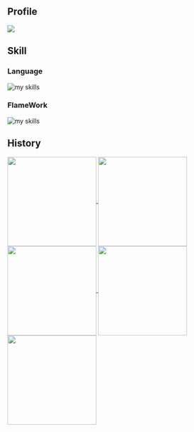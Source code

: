 ## Profile

[![](https://komarev.com/ghpvc/?username=matcha110&style=flat)](https://github.com/antonkomarev/github-profile-views-counter)

## Skill
### Language
<img alt="my skills" src="https://skillicons.dev/icons?theme=light&perline=8&i=php,python,rust,golang,js,ts" />

### FlameWork
<img alt="my skills" src="https://skillicons.dev/icons?theme=light&perline=8&i=laravel,vue,react,next,django" />

## History
<a href="https://github.com/matcha110/github-readme-stats">
  <img height=200 align="center" src="http://github-profile-summary-cards.vercel.app/api/cards/profile-details?username=matcha110&theme=cobalt"/>
</a>

<a href="https://github.com/matcha110/github-readme-stats">
  <img height=200 align="center" src="http://github-profile-summary-cards.vercel.app/api/cards/repos-per-language?username=matcha110&theme=cobalt" />
</a>

<a href="https://github.com/matcha110/github-readme-stats">
  <img height=200 align="center" src="http://github-profile-summary-cards.vercel.app/api/cards/most-commit-language?username=matcha110&theme=cobalt" />
</a>

<a href="https://github.com/matcha110/github-readme-stats">
  <img height=200 align="center" src="http://github-profile-summary-cards.vercel.app/api/cards/stats?username=matcha110&theme=cobalt" />
</a>

<a href="https://github.com/matcha110/github-readme-stats">
  <img height=200 align="center" src="http://github-profile-summary-cards.vercel.app/api/cards/productive-time?username=matcha110&theme=cobalt&utcOffset=8" />
</a>

